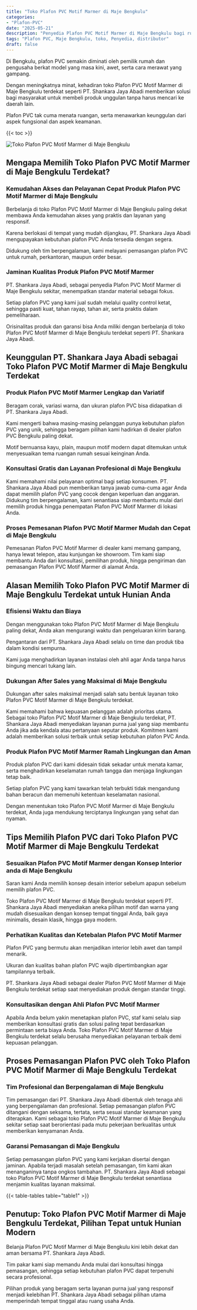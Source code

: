 ```yaml
---
title: "Toko Plafon PVC Motif Marmer di Maje Bengkulu"
categories: 
- "Plafon-PVC"
date: "2025-05-21"
description: "Penyedia Plafon PVC Motif Marmer di Maje Bengkulu bagi rumah, kantor, serta gerai. Produk terbaik, beragam motif, warna modern, dengan layanan instalasi ditangani oleh tenaga ahli berpengalaman dan jaminan resmi!|Servis distribusi Plafon PVC Motif Marmer di Maje Bengkulu untuk keperluan rumah, perkantoran, maupun gerai, dengan plafon berkualitas dan penempatan oleh teknisi ahli dan jaminan resmi.|Alternatif Plafon PVC Motif Marmer di Maje Bengkulu yang terbukti untuk hunian, perkantoran, dan toko, bersama material terbaik dan penempatan ditangani oleh teknisi profesional serta garansi resmi.|Distribusi Plafon PVC Motif Marmer di Maje Bengkulu untuk tempat tinggal, perkantoran, dan gerai, dengan produk unggulan dan penempatan oleh tenaga ahli berpengalaman, lengkap beserta jaminan resmi.}"
tags: "Plafon PVC, Maje Bengkulu, toko, Penyedia, distributor"
draft: false
---
```


Di Bengkulu, plafon PVC semakin diminati oleh pemilik rumah dan pengusaha berkat model yang masa kini, awet, serta cara merawat yang gampang.

Dengan meningkatnya minat, kehadiran toko Plafon PVC Motif Marmer di Maje Bengkulu terdekat seperti PT. Shankara Jaya Abadi memberikan solusi bagi masyarakat untuk membeli produk unggulan tanpa harus mencari ke daerah lain.

Plafon PVC tak cuma menata ruangan, serta menawarkan keunggulan dari aspek fungsional dan aspek keamanan.

{{< toc >}}

![Toko Plafon PVC Motif Marmer di Maje Bengkulu](/images/Plafon-PVC/Toko-Plafon-PVC-Motif-Marmer-di-Maje-Bengkulu.png)


## Mengapa Memilih Toko Plafon PVC Motif Marmer di Maje Bengkulu Terdekat?

### Kemudahan Akses dan Pelayanan Cepat Produk Plafon PVC Motif Marmer di Maje Bengkulu

Berbelanja di toko Plafon PVC Motif Marmer di Maje Bengkulu paling dekat membawa Anda kemudahan akses yang praktis dan layanan yang responsif.

Karena berlokasi di tempat yang mudah dijangkau, PT. Shankara Jaya Abadi mengupayakan kebutuhan plafon PVC Anda tersedia dengan segera.

Didukung oleh tim berpengalaman, kami melayani pemasangan plafon PVC untuk rumah, perkantoran, maupun order besar.

### Jaminan Kualitas Produk Plafon PVC Motif Marmer

PT. Shankara Jaya Abadi, sebagai penyedia Plafon PVC Motif Marmer di Maje Bengkulu sekitar, menempatkan standar material sebagai fokus.

Setiap plafon PVC yang kami jual sudah melalui quality control ketat, sehingga pasti kuat, tahan rayap, tahan air, serta praktis dalam pemeliharaan.

Orisinalitas produk dan garansi bisa Anda miliki dengan berbelanja di toko Plafon PVC Motif Marmer di Maje Bengkulu terdekat seperti PT. Shankara Jaya Abadi.

## Keunggulan PT. Shankara Jaya Abadi sebagai Toko Plafon PVC Motif Marmer di Maje Bengkulu Terdekat

### Produk Plafon PVC Motif Marmer Lengkap dan Variatif

Beragam corak, variasi warna, dan ukuran plafon PVC bisa didapatkan di PT. Shankara Jaya Abadi.

Kami mengerti bahwa masing-masing pelanggan punya kebutuhan plafon PVC yang unik, sehingga beragam pilihan kami hadirkan di dealer plafon PVC Bengkulu paling dekat.

Motif bernuansa kayu, plain, maupun motif modern dapat ditemukan untuk menyesuaikan tema ruangan rumah sesuai keinginan Anda.

### Konsultasi Gratis dan Layanan Profesional di Maje Bengkulu

Kami memahami nilai pelayanan optimal bagi setiap konsumen. PT. Shankara Jaya Abadi pun memberikan tanya jawab cuma-cuma agar Anda dapat memilih plafon PVC yang cocok dengan keperluan dan anggaran. Didukung tim berpengalaman, kami senantiasa siap membantu mulai dari memilih produk hingga penempatan Plafon PVC Motif Marmer di lokasi Anda.

### Proses Pemesanan Plafon PVC Motif Marmer Mudah dan Cepat di Maje Bengkulu

Pemesanan Plafon PVC Motif Marmer di dealer kami memang gampang, hanya lewat telepon, atau kunjungan ke showroom. Tim kami siap membantu Anda dari konsultasi, pemilihan produk, hingga pengiriman dan pemasangan Plafon PVC Motif Marmer di alamat Anda.

## Alasan Memilih Toko Plafon PVC Motif Marmer di Maje Bengkulu Terdekat untuk Hunian Anda

### Efisiensi Waktu dan Biaya

Dengan menggunakan toko Plafon PVC Motif Marmer di Maje Bengkulu paling dekat, Anda akan mengurangi waktu dan pengeluaran kirim barang.

Pengantaran dari PT. Shankara Jaya Abadi selalu on time dan produk tiba dalam kondisi sempurna.

Kami juga menghadirkan layanan instalasi oleh ahli agar Anda tanpa harus bingung mencari tukang lain.

### Dukungan After Sales yang Maksimal di Maje Bengkulu

Dukungan after sales maksimal menjadi salah satu bentuk layanan toko Plafon PVC Motif Marmer di Maje Bengkulu terdekat.

Kami memahami bahwa kepuasan pelanggan adalah prioritas utama. Sebagai toko Plafon PVC Motif Marmer di Maje Bengkulu terdekat, PT. Shankara Jaya Abadi menyediakan layanan purna jual yang siap membantu Anda jika ada kendala atau pertanyaan seputar produk. Komitmen kami adalah memberikan solusi terbaik untuk setiap kebutuhan plafon PVC Anda.

### Produk Plafon PVC Motif Marmer Ramah Lingkungan dan Aman

Produk plafon PVC dari kami didesain tidak sekadar untuk menata kamar, serta menghadirkan keselamatan rumah tangga dan menjaga lingkungan tetap baik.

Setiap plafon PVC yang kami tawarkan telah terbukti tidak mengandung bahan beracun dan memenuhi ketentuan keselamatan nasional.

Dengan menentukan toko Plafon PVC Motif Marmer di Maje Bengkulu terdekat, Anda juga mendukung terciptanya lingkungan yang sehat dan nyaman.

## Tips Memilih Plafon PVC dari Toko Plafon PVC Motif Marmer di Maje Bengkulu Terdekat

### Sesuaikan Plafon PVC Motif Marmer dengan Konsep Interior anda di Maje Bengkulu

Saran kami Anda memilih konsep desain interior sebelum apapun sebelum memilih plafon PVC.

Toko Plafon PVC Motif Marmer di Maje Bengkulu terdekat seperti PT. Shankara Jaya Abadi menyediakan aneka pilihan motif dan warna yang mudah disesuaikan dengan konsep tempat tinggal Anda, baik gaya minimalis, desain klasik, hingga gaya modern.

### Perhatikan Kualitas dan Ketebalan Plafon PVC Motif Marmer

Plafon PVC yang bermutu akan menjadikan interior lebih awet dan tampil menarik.

Ukuran dan kualitas bahan plafon PVC wajib dipertimbangkan agar tampilannya terbaik.

PT. Shankara Jaya Abadi sebagai dealer Plafon PVC Motif Marmer di Maje Bengkulu terdekat setiap saat menyediakan produk dengan standar tinggi.

### Konsultasikan dengan Ahli Plafon PVC Motif Marmer

Apabila Anda belum yakin menetapkan plafon PVC, staf kami selalu siap memberikan konsultasi gratis dan solusi paling tepat berdasarkan permintaan serta biaya Anda. Toko Plafon PVC Motif Marmer di Maje Bengkulu terdekat selalu berusaha menyediakan pelayanan terbaik demi kepuasan pelanggan.

## Proses Pemasangan Plafon PVC oleh Toko Plafon PVC Motif Marmer di Maje Bengkulu Terdekat

### Tim Profesional dan Berpengalaman di Maje Bengkulu

Tim pemasangan dari PT. Shankara Jaya Abadi dibentuk oleh tenaga ahli yang berpengalaman dan profesional. Setiap pemasangan plafon PVC ditangani dengan seksama, tertata, serta sesuai standar keamanan yang diterapkan. Kami sebagai toko Plafon PVC Motif Marmer di Maje Bengkulu sekitar setiap saat berorientasi pada mutu pekerjaan berkualitas untuk memberikan kenyamanan Anda.

### Garansi Pemasangan di Maje Bengkulu

Setiap pemasangan plafon PVC yang kami kerjakan disertai dengan jaminan. Apabila terjadi masalah setelah pemasangan, tim kami akan menanganinya tanpa ongkos tambahan. PT. Shankara Jaya Abadi sebagai toko Plafon PVC Motif Marmer di Maje Bengkulu terdekat senantiasa menjamin kualitas layanan maksimal.

{{< table-tables table="table1" >}}

## Penutup: Toko Plafon PVC Motif Marmer di Maje Bengkulu Terdekat, Pilihan Tepat untuk Hunian Modern

Belanja Plafon PVC Motif Marmer di Maje Bengkulu kini lebih dekat dan aman bersama PT. Shankara Jaya Abadi.

Tim pakar kami siap memandu Anda mulai dari konsultasi hingga pemasangan, sehingga setiap kebutuhan plafon PVC dapat terpenuhi secara profesional.

Pilihan produk yang beragam serta layanan purna jual yang responsif menjadi kelebihan PT. Shankara Jaya Abadi sebagai pilihan utama memperindah tempat tinggal atau ruang usaha Anda.